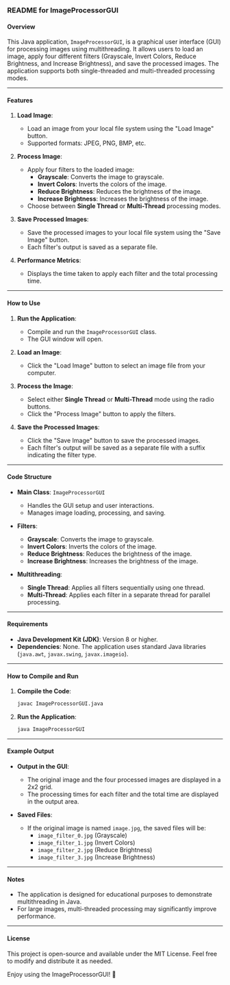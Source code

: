 ### README for ImageProcessorGUI

#### Overview
This Java application, `ImageProcessorGUI`, is a graphical user interface (GUI) for processing images using multithreading. It allows users to load an image, apply four different filters (Grayscale, Invert Colors, Reduce Brightness, and Increase Brightness), and save the processed images. The application supports both single-threaded and multi-threaded processing modes.

---

#### Features
1. **Load Image**:
   - Load an image from your local file system using the "Load Image" button.
   - Supported formats: JPEG, PNG, BMP, etc.

2. **Process Image**:
   - Apply four filters to the loaded image:
     - **Grayscale**: Converts the image to grayscale.
     - **Invert Colors**: Inverts the colors of the image.
     - **Reduce Brightness**: Reduces the brightness of the image.
     - **Increase Brightness**: Increases the brightness of the image.
   - Choose between **Single Thread** or **Multi-Thread** processing modes.

3. **Save Processed Images**:
   - Save the processed images to your local file system using the "Save Image" button.
   - Each filter's output is saved as a separate file.

4. **Performance Metrics**:
   - Displays the time taken to apply each filter and the total processing time.

---

#### How to Use
1. **Run the Application**:
   - Compile and run the `ImageProcessorGUI` class.
   - The GUI window will open.

2. **Load an Image**:
   - Click the "Load Image" button to select an image file from your computer.

3. **Process the Image**:
   - Select either **Single Thread** or **Multi-Thread** mode using the radio buttons.
   - Click the "Process Image" button to apply the filters.

4. **Save the Processed Images**:
   - Click the "Save Image" button to save the processed images.
   - Each filter's output will be saved as a separate file with a suffix indicating the filter type.

---

#### Code Structure
- **Main Class**: `ImageProcessorGUI`
  - Handles the GUI setup and user interactions.
  - Manages image loading, processing, and saving.

- **Filters**:
  - **Grayscale**: Converts the image to grayscale.
  - **Invert Colors**: Inverts the colors of the image.
  - **Reduce Brightness**: Reduces the brightness of the image.
  - **Increase Brightness**: Increases the brightness of the image.

- **Multithreading**:
  - **Single Thread**: Applies all filters sequentially using one thread.
  - **Multi-Thread**: Applies each filter in a separate thread for parallel processing.

---

#### Requirements
- **Java Development Kit (JDK)**: Version 8 or higher.
- **Dependencies**: None. The application uses standard Java libraries (`java.awt`, `javax.swing`, `javax.imageio`).

---

#### How to Compile and Run
1. **Compile the Code**:
   ```bash
   javac ImageProcessorGUI.java
   ```

2. **Run the Application**:
   ```bash
   java ImageProcessorGUI
   ```

---

#### Example Output
- **Output in the GUI**:
  - The original image and the four processed images are displayed in a 2x2 grid.
  - The processing times for each filter and the total time are displayed in the output area.

- **Saved Files**:
  - If the original image is named `image.jpg`, the saved files will be:
    - `image_filter_0.jpg` (Grayscale)
    - `image_filter_1.jpg` (Invert Colors)
    - `image_filter_2.jpg` (Reduce Brightness)
    - `image_filter_3.jpg` (Increase Brightness)

---

#### Notes
- The application is designed for educational purposes to demonstrate multithreading in Java.
- For large images, multi-threaded processing may significantly improve performance.

---

#### License
This project is open-source and available under the MIT License. Feel free to modify and distribute it as needed.


Enjoy using the ImageProcessorGUI! 🚀
